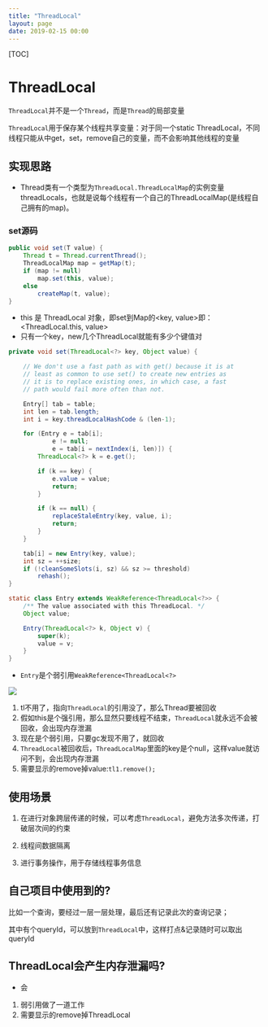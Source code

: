 ```yaml
---
title: "ThreadLocal"
layout: page
date: 2019-02-15 00:00
---
```


[TOC]

# ThreadLocal

`ThreadLocal`并不是一个`Thread`，而是`Thread`的局部变量

`ThreadLocal`用于保存某个线程共享变量：对于同一个static ThreadLocal，不同线程只能从中get，set，remove自己的变量，而不会影响其他线程的变量

## 实现思路

* Thread类有一个类型为`ThreadLocal.ThreadLocalMap`的实例变量threadLocals，也就是说每个线程有一个自己的ThreadLocalMap(是线程自己拥有的map)。

### set源码

```java
public void set(T value) {
    Thread t = Thread.currentThread();
    ThreadLocalMap map = getMap(t);
    if (map != null)
        map.set(this, value);
    else
        createMap(t, value);
}
```

* this 是 ThreadLocal 对象，即set到Map的<key, value>即：<ThreadLocal.this, value>
* 只有一个key，new几个ThreadLocal就能有多少个键值对

```java
private void set(ThreadLocal<?> key, Object value) {

    // We don't use a fast path as with get() because it is at
    // least as common to use set() to create new entries as
    // it is to replace existing ones, in which case, a fast
    // path would fail more often than not.

    Entry[] tab = table;
    int len = tab.length;
    int i = key.threadLocalHashCode & (len-1);

    for (Entry e = tab[i];
            e != null;
            e = tab[i = nextIndex(i, len)]) {
        ThreadLocal<?> k = e.get();

        if (k == key) {
            e.value = value;
            return;
        }

        if (k == null) {
            replaceStaleEntry(key, value, i);
            return;
        }
    }

    tab[i] = new Entry(key, value);
    int sz = ++size;
    if (!cleanSomeSlots(i, sz) && sz >= threshold)
        rehash();
}

static class Entry extends WeakReference<ThreadLocal<?>> {
    /** The value associated with this ThreadLocal. */
    Object value;

    Entry(ThreadLocal<?> k, Object v) {
        super(k);
        value = v;
    }
}
```

* `Entry`是个弱引用`WeakReference<ThreadLocal<?>`

![](https://raw.githubusercontent.com/doctording/sword_at_offer/master/content/java_thread_concurrent/imgs/thread_local.png)

1. tl不用了，指向`ThreadLocal`的引用没了，那么Thread要被回收
2. 假如this是个强引用，那么显然只要线程不结束，`ThreadLocal`就永远不会被回收，会出现内存泄漏
3. 现在是个弱引用，只要gc发现不用了，就回收
4. `ThreadLocal`被回收后，`ThreadLocalMap`里面的key是个null，这样value就访问不到，会出现内存泄漏
5. 需要显示的remove掉value:`tl1.remove();`

## 使用场景

1. 在进行对象跨层传递的时候，可以考虑`ThreadLocal`，避免方法多次传递，打破层次间的约束

2. 线程间数据隔离

3. 进行事务操作，用于存储线程事务信息

## 自己项目中使用到的?

比如一个查询，要经过一层一层处理，最后还有记录此次的查询记录；

其中有个queryId，可以放到`ThreadLocal`中，这样打点&记录随时可以取出queryId

## ThreadLocal会产生内存泄漏吗?

* 会

1. 弱引用做了一道工作
2. 需要显示的remove掉ThreadLocal
